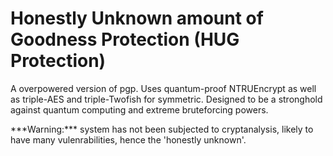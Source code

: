 # Honestly Unknown amount of Goodness Protection (HUG Protection)


<p>A overpowered version of pgp. Uses quantum-proof NTRUEncrypt as well as triple-AES and triple-Twofish for symmetric. 
Designed to be a stronghold against quantum computing and extreme bruteforcing powers.</p>
<p></p>
***Warning:***
system has not been subjected to cryptanalysis, likely to have many vulenrabilities, hence the 'honestly unknown'.
